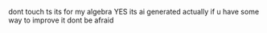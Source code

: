 dont touch ts its for my algebra 
YES its ai generated
actually if u have some way to improve it dont be afraid
